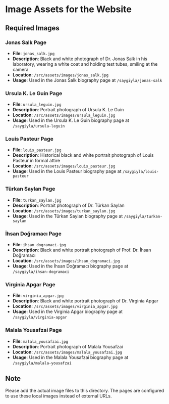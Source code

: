 # Image Assets for the Website

## Required Images

### Jonas Salk Page
- **File**: `jonas_salk.jpg`
- **Description**: Black and white photograph of Dr. Jonas Salk in his laboratory, wearing a white coat and holding test tubes, smiling at the camera
- **Location**: `/src/assets/images/jonas_salk.jpg`
- **Usage**: Used in the Jonas Salk biography page at `/saygiyla/jonas-salk`

### Ursula K. Le Guin Page  
- **File**: `ursula_leguin.jpg`
- **Description**: Portrait photograph of Ursula K. Le Guin
- **Location**: `/src/assets/images/ursula_leguin.jpg`
- **Usage**: Used in the Ursula K. Le Guin biography page at `/saygiyla/ursula-leguin`

### Louis Pasteur Page
- **File**: `louis_pasteur.jpg`
- **Description**: Historical black and white portrait photograph of Louis Pasteur in formal attire
- **Location**: `/src/assets/images/louis_pasteur.jpg`
- **Usage**: Used in the Louis Pasteur biography page at `/saygiyla/louis-pasteur`

### Türkan Saylan Page
- **File**: `turkan_saylan.jpg`
- **Description**: Portrait photograph of Dr. Türkan Saylan
- **Location**: `/src/assets/images/turkan_saylan.jpg`
- **Usage**: Used in the Türkan Saylan biography page at `/saygiyla/turkan-saylan`

### İhsan Doğramacı Page
- **File**: `ihsan_dogramaci.jpg`
- **Description**: Black and white portrait photograph of Prof. Dr. İhsan Doğramacı
- **Location**: `/src/assets/images/ihsan_dogramaci.jpg`
- **Usage**: Used in the İhsan Doğramacı biography page at `/saygiyla/ihsan-dogramaci`

### Virginia Apgar Page
- **File**: `virginia_apgar.jpg`
- **Description**: Black and white portrait photograph of Dr. Virginia Apgar
- **Location**: `/src/assets/images/virginia_apgar.jpg`
- **Usage**: Used in the Virginia Apgar biography page at `/saygiyla/virginia-apgar`

### Malala Yousafzai Page
- **File**: `malala_yousafzai.jpg`
- **Description**: Portrait photograph of Malala Yousafzai
- **Location**: `/src/assets/images/malala_yousafzai.jpg`
- **Usage**: Used in the Malala Yousafzai biography page at `/saygiyla/malala-yousafzai`

## Note
Please add the actual image files to this directory. The pages are configured to use these local images instead of external URLs.